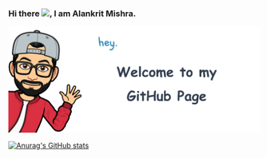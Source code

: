 ### Hi there <img src="https://media.giphy.com/media/hvRJCLFzcasrR4ia7z/giphy.gif" width="25px">, I am Alankrit Mishra.

![I am Alnkrit banner](https://github.com/alankritmishra/alankritmishra/blob/main/gitubbanner1.png)


<!--
**alankritmishra/alankritmishra** is a ✨ _special_ ✨ repository because its `README.md` (this file) appears on your GitHub profile.

Here are some ideas to get you started:

- 🔭 I’m currently working on ...
- 🌱 I’m currently learning ...
- 👯 I’m looking to collaborate on ...
- 🤔 I’m looking for help with ...
- 💬 Ask me about ...
- 📫 How to reach me: ...
- 😄 Pronouns: ...
- ⚡ Fun fact: ...
-->

[![Anurag's GitHub stats](https://github-readme-stats.vercel.app/api?username=alankritmishra)](https://github.com/anuraghazra/github-readme-stats)
